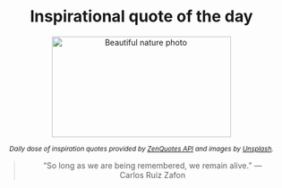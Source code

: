 
<div align="center">

# Inspirational quote of the day

<img src="./data/photo.jpeg" alt="Beautiful nature photo" width="320" height="180">

<sub><i>Daily dose of inspiration quotes provided by [ZenQuotes API](https://zenquotes.io/) and images by [Unsplash](https://unsplash.com/).</i></sub>


<blockquote>&ldquo;So long as we are being remembered, we remain alive.&rdquo; &mdash; <footer>Carlos Ruiz Zafon</footer></blockquote>

</div>
